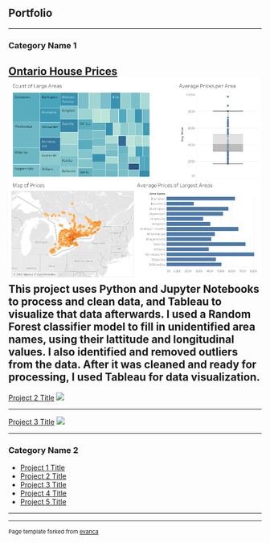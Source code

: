 ## Portfolio

---

### Category Name 1 

[Ontario House Prices](/ontario-house-prices)
<img src="images/Overview.png?raw=true"/>
This project uses Python and Jupyter Notebooks to process and clean data, and Tableau to visualize that data afterwards. I used a Random Forest classifier model to fill in unidentified area names, using their lattitude and longitudinal values. I also identified and removed outliers from the data. After it was cleaned and ready for processing, I used Tableau for data visualization.
---
[Project 2 Title](/pdf/sample_presentation.pdf)
<img src="images/dummy_thumbnail.jpg?raw=true"/>

---
[Project 3 Title](http://example.com/)
<img src="images/dummy_thumbnail.jpg?raw=true"/>

---

### Category Name 2

- [Project 1 Title](http://example.com/)
- [Project 2 Title](http://example.com/)
- [Project 3 Title](http://example.com/)
- [Project 4 Title](http://example.com/)
- [Project 5 Title](http://example.com/)

---




---
<p style="font-size:11px">Page template forked from <a href="https://github.com/evanca/quick-portfolio">evanca</a></p>
<!-- Remove above link if you don't want to attibute -->
